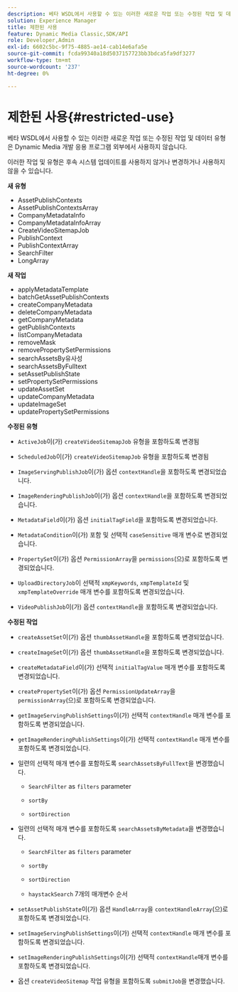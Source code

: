 ```yaml
---
description: 베타 WSDL에서 사용할 수 있는 이러한 새로운 작업 또는 수정된 작업 및 데이터 유형은 Dynamic Media 개발 응용 프로그램 외부에서 사용하지 않습니다.
solution: Experience Manager
title: 제한된 사용
feature: Dynamic Media Classic,SDK/API
role: Developer,Admin
exl-id: 6602c5bc-9f75-4885-ae14-cab14e6afa5e
source-git-commit: fcda99340a18d5037157723bb3bdca5fa9df3277
workflow-type: tm+mt
source-wordcount: '237'
ht-degree: 0%

---
```


# 제한된 사용{#restricted-use}

베타 WSDL에서 사용할 수 있는 이러한 새로운 작업 또는 수정된 작업 및 데이터 유형은 Dynamic Media 개발 응용 프로그램 외부에서 사용하지 않습니다.

이러한 작업 및 유형은 후속 시스템 업데이트를 사용하지 않거나 변경하거나 사용하지 않을 수 있습니다.

**새 유형**

* AssetPublishContexts
* AssetPublishContextsArray
* CompanyMetadataInfo
* CompanyMetadataInfoArray
* CreateVideoSitemapJob
* PublishContext
* PublishContextArray
* SearchFilter
* LongArray

**새 작업**

* applyMetadataTemplate
* batchGetAssetPublishContexts
* createCompanyMetadata
* deleteCompanyMetadata
* getCompanyMetadata
* getPublishContexts
* listCompanyMetadata
* removeMask
* removePropertySetPermissions
* searchAssetsBy유사성
* searchAssetsByFulltext
* setAssetPublishState
* setPropertySetPermissions
* updateAssetSet
* updateCompanyMetadata
* updateImageSet
* updatePropertySetPermissions

**수정된 유형**

* `ActiveJob`이(가) `createVideoSitemapJob` 유형을 포함하도록 변경됨

* `ScheduledJob`이(가) `createVideoSitemapJob` 유형을 포함하도록 변경됨

* `ImageServingPublishJob`이(가) 옵션 `contextHandle`을 포함하도록 변경되었습니다.

* `ImageRenderingPublishJob`이(가) 옵션 `contextHandle`을 포함하도록 변경되었습니다.

* `MetadataField`이(가) 옵션 `initialTagField`을 포함하도록 변경되었습니다.

* `MetadataCondition`이(가) 포함 및 선택적 `caseSensitive` 매개 변수로 변경되었습니다.

* `PropertySet`이(가) 옵션 `PermissionArray`을 `permissions`(으)로 포함하도록 변경되었습니다.

* `UploadDirectoryJob`이 선택적 `xmpKeywords`, `xmpTemplateId` 및 `xmpTemplateOverride` 매개 변수를 포함하도록 변경되었습니다.

* `VideoPublishJob`이(가) 옵션 `contextHandle`을 포함하도록 변경되었습니다.

**수정된 작업**

* `createAssetSet`이(가) 옵션 `thumbAssetHandle`을 포함하도록 변경되었습니다.

* `createImageSet`이(가) 옵션 `thumbAssetHandle`을 포함하도록 변경되었습니다.

* `createMetadataField`이(가) 선택적 `initialTagValue` 매개 변수를 포함하도록 변경되었습니다.

* `createPropertySet`이(가) 옵션 `PermissionUpdateArray`을 `permissionArray`(으)로 포함하도록 변경되었습니다.

* `getImageServingPublishSettings`이(가) 선택적 `contextHandle` 매개 변수를 포함하도록 변경되었습니다.

* `getImageRenderingPublishSettings`이(가) 선택적 `contextHandle` 매개 변수를 포함하도록 변경되었습니다.

* 일련의 선택적 매개 변수를 포함하도록 `searchAssetsByFullText`을 변경했습니다.

   * `SearchFilter` as  `filters` parameter

   * `sortBy`
   * `sortDirection`

* 일련의 선택적 매개 변수를 포함하도록 `searchAssetsByMetadata`을 변경했습니다.

   * `SearchFilter` as  `filters` parameter

   * `sortBy`
   * `sortDirection`
   * `haystackSearch` 7개의 매개변수 순서

* `setAssetPublishState`이(가) 옵션 `HandleArray`을 `contextHandleArray`(으)로 포함하도록 변경되었습니다.

* `setImageServingPublishSettings`이(가) 선택적 `contextHandle` 매개 변수를 포함하도록 변경되었습니다.

* `setImageRenderingPublishSettings`이(가) 선택적 `contextHandle`매개 변수를 포함하도록 변경되었습니다.

* 옵션 `createVideoSitemap` 작업 유형을 포함하도록 `submitJob`을 변경했습니다.
